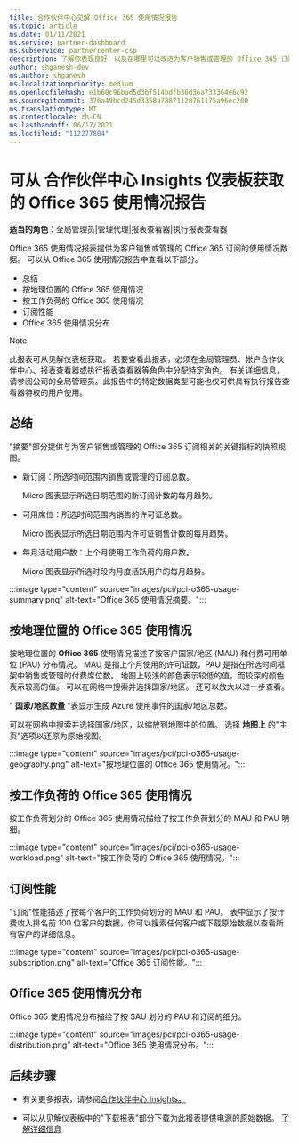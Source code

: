 ```yaml
---
title: 合作伙伴中心见解 Office 365 使用情况报告
ms.topic: article
ms.date: 01/11/2021
ms.service: partner-dashboard
ms.subservice: partnercenter-csp
description: 了解你表现良好，以及在哪里可以改进为客户销售或管理的 Office 365 订阅的使用情况。
author: shganesh-dev
ms.author: shganesh
ms.localizationpriority: medium
ms.openlocfilehash: e1b60c96bad5d3bf514bdfb36d36a733364e6c92
ms.sourcegitcommit: 376a49bcd245d3358a78871128761175a96ec200
ms.translationtype: MT
ms.contentlocale: zh-CN
ms.lasthandoff: 06/17/2021
ms.locfileid: "112277804"
---
```

# <a name="office-365-usage-report-available-from-the-partner-center-insights-dashboard"></a>可从 合作伙伴中心 Insights 仪表板获取的 Office 365 使用情况报告

**适当的角色**：全局管理员|管理代理|报表查看器|执行报表查看器

Office 365 使用情况报表提供为客户销售或管理的 Office 365 订阅的使用情况数据。 可以从 Office 365 使用情况报告中查看以下部分。

- 总结
- 按地理位置的 Office 365 使用情况
- 按工作负荷的 Office 365 使用情况
- 订阅性能
- Office 365 使用情况分布

 > [!NOTE]
 > 此报表可从见解仪表板获取。 若要查看此报表，必须在全局管理员、帐户合作伙伴中心、报表查看器或执行报表查看器等角色中分配特定角色。 有关详细信息，请参阅公司的全局管理员。此报告中的特定数据类型可能也仅可供具有执行报告查看器特权的用户使用。

## <a name="summary"></a>总结

"摘要"部分提供与为客户销售或管理的 Office 365 订阅相关的关键指标的快照视图。  

- 新订阅：所选时间范围内销售或管理的订阅总数。

   Micro 图表显示所选日期范围的新订阅计数的每月趋势。

- 可用席位：所选时间范围内销售的许可证总数。

   Micro 图表显示所选日期范围内许可证销售计数的每月趋势。

- 每月活动用户数：上个月使用工作负荷的用户数。 

   Micro 图表显示所选时段内月度活跃用户的每月趋势。

:::image type="content" source="images/pci/pci-o365-usage-summary.png" alt-text="Office 365 使用情况摘要。":::

## <a name="office-365-usage-by-geography"></a>按地理位置的 Office 365 使用情况

按地理位置的 **Office 365** 使用情况描述了按客户国家/地区 (MAU) 和付费可用单位 (PAU) 分布情况。 MAU 是指上个月使用的许可证数，PAU 是指在所选时间框架中销售或管理的付费席位数。 地图上较浅的颜色表示较低的值，而较深的颜色表示较高的值。 可以在网格中搜索并选择国家/地区。 还可以放大以进一步查看。

" **国家/地区数量** "表显示生成 Azure 使用事件的国家/地区总数。

可以在网格中搜索并选择国家/地区，以缩放到地图中的位置。 选择 **地图上** 的"主页"选项以还原为原始视图。


:::image type="content" source="images/pci/pci-o365-usage-geography.png" alt-text="按地理位置的 Office 365 使用情况。":::

## <a name="office-365-usage-by-workload"></a>按工作负荷的 Office 365 使用情况

按工作负荷划分的 Office 365 使用情况描绘了按工作负荷划分的 MAU 和 PAU 明细。

:::image type="content" source="images/pci/pci-o365-usage-workload.png" alt-text="按工作负荷的 Office 365 使用情况。":::

## <a name="subscriptions-performance"></a>订阅性能

"订阅"性能描述了按每个客户的工作负荷划分的 MAU 和 PAU。 表中显示了按计费收入排名前 100 位客户的数据，你可以搜索任何客户或下载原始数据以查看所有客户的详细信息。

:::image type="content" source="images/pci/pci-o365-usage-subscription.png" alt-text="Office 365 订阅性能。":::

## <a name="office-365-usage-distribution"></a>Office 365 使用情况分布

Office 365 使用情况分布描绘了按 SAU 划分的 PAU 和订阅的细分。

:::image type="content" source="images/pci/pci-o365-usage-distribution.png" alt-text="Office 365 使用情况分布。":::

## <a name="next-steps"></a>后续步骤

- 有关更多报表，请参阅[合作伙伴中心 Insights。](partner-center-insights.md)

- 可以从见解仪表板中的"下载报表"部分下载为此报表提供电源的原始数据。 [了解详细信息](pci-download-reports.md) 
